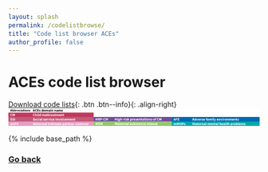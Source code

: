 ```yaml
---
layout: splash
permalink: /codelistbrowse/
title: "Code list browser ACEs"
author_profile: false
---
```


# ACEs code list browser
[Download code lists](/starterguide/#download-code-lists){: .btn .btn--info}{: .align-right}
![alt text](https://raw.githubusercontent.com/shabeer-syed/ACEs/main/domains%20abbreviations%20smaller%20long1.png "domains")
<div class="flourish-embed flourish-table" data-src="visualisation/7018703"><script src="https://public.flourish.studio/resources/embed.js"></script></div>
{% include base_path %}

### [Go back](https://acesinehrs.com/)
